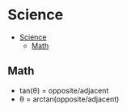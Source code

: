 # Science

- [Science](#science)
  - [Math](#math)

## Math

- tan(θ) = opposite/adjacent
- θ = arctan(opposite/adjacent)
